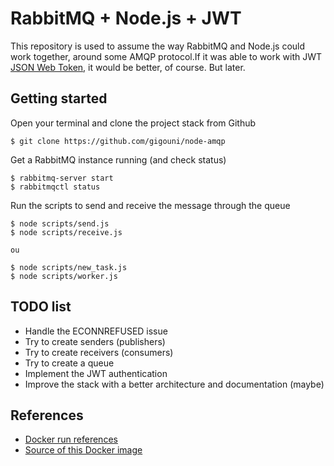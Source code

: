 # RabbitMQ + Node.js + JWT

This repository is used to assume the way RabbitMQ and Node.js could work 
together, around some AMQP protocol.If it was able to work with JWT 
[JSON Web Token](https://jwt.io/), it would be better, of course. But later.

##  Getting started

Open your terminal and clone the project stack from Github

```shell
$ git clone https://github.com/gigouni/node-amqp
```

Get a RabbitMQ instance running (and check status)

```shell
$ rabbitmq-server start
$ rabbitmqctl status
```

Run the scripts to send and receive the message through the queue

```shell
$ node scripts/send.js
$ node scripts/receive.js

ou

$ node scripts/new_task.js
$ node scripts/worker.js
```

## TODO list

* Handle the ECONNREFUSED issue
* Try to create senders (publishers)
* Try to create receivers (consumers)
* Try to create a queue
* Implement the JWT authentication
* Improve the stack with a better architecture and documentation (maybe)

## References

* [Docker run references](https://docs.docker.com/engine/reference/run/)
* [Source of this Docker image](https://hub.docker.com/r/rabbitmq/)